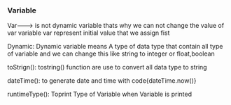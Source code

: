  ### Variable  ###
 Var---> is not dynamic variable thats why we can not change the value of var variable 
 var represent initial value that we assign fist



Dynamic: Dynamic variable means
A type of data type that contain all type of variable and we can change this like string to integer or float,boolean 


toStrign(): tostring() function are use to convert all data type to string 

dateTime(): to generate date and time with code{dateTime.now()}

runtimeType(): Toprint Type of Variable when Variable is printed 

